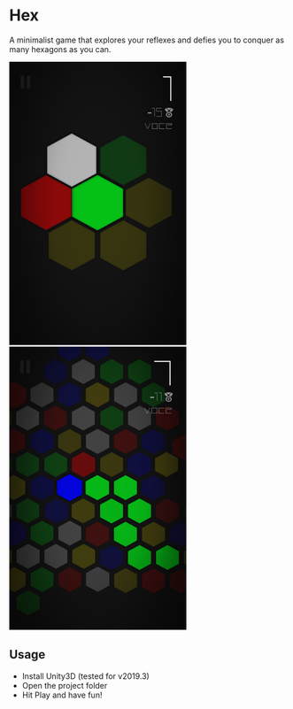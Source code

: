 # Hex
A minimalist game that explores your reflexes and defies you to conquer as many hexagons as you can.

![Hexa 1](hexa1.png) ![Hexa 2](hexa2.png)

## Usage
- Install Unity3D (tested for v2019.3)
- Open the project folder
- Hit Play and have fun!
